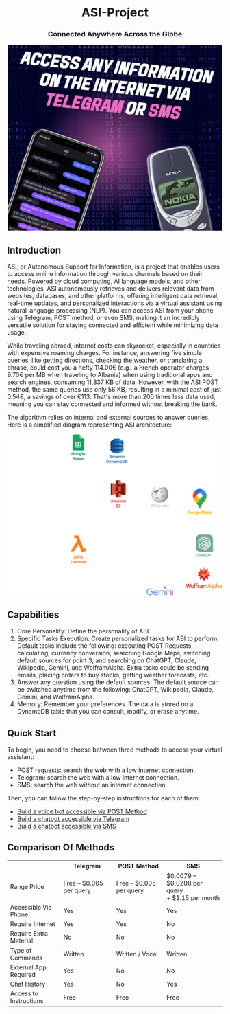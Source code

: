 <h1 align="center">ASI-Project</h1>

<h3 align="center">Connected Anywhere Across the Globe</h3>

<p align="center">
  <img src="https://github.com/6248b8d16d1ed6821698c04b329a6c83/ASI-Project/blob/ef6178148852de43ce7a0f96ca962e0351b67081/assets/images/Empowering%20Access%20to%20Information.jpeg" alt="ASI Project Architecture" width="500"/>
</p>

## Introduction

ASI, or Autonomous Support for Information, is a project that enables users to access online information through various channels based on their needs. Powered by cloud computing, AI language models, and other technologies, ASI autonomously retrieves and delivers relevant data from websites, databases, and other platforms, offering intelligent data retrieval, real-time updates, and personalized interactions via a virtual assistant using natural language processing (NLP). You can access ASI from your phone using Telegram, POST method, or even SMS, making it an incredibly versatile solution for staying connected and efficient while minimizing data usage.

While traveling abroad, internet costs can skyrocket, especially in countries with expensive roaming charges. For instance, answering five simple queries, like getting directions, checking the weather, or translating a phrase, could cost you a hefty 114.00€ (e.g., a French operator charges 9.70€ per MB when traveling to Albania) when using traditional apps and search engines, consuming 11,837 KB of data. However, with the ASI POST method, the same queries use only 56 KB, resulting in a minimal cost of just 0.54€, a savings of over €113. That's more than 200 times less data used, meaning you can stay connected and informed without breaking the bank. 

The algorithm relies on internal and external sources to answer queries. Here is a simplified diagram representing ASI architecture:

<p align="center">
  <img src="https://github.com/6248b8d16d1ed6821698c04b329a6c83/ASI-Project/blob/df701badcfc6dafd14efdfdbd149a1b50e143c4f/assets/ASI%20Architecture.png" alt="ASI Project Architecture" width="600"/>
</p>

## Capabilities

1. Core Personality: Define the personality of ASI.
2. Specific Tasks Execution: Create personalized tasks for ASI to
perform. Default tasks include the following: executing POST
Requests, calculating, currency conversion, searching
Google Maps, switching default sources for point 3, and
searching on ChatGPT, Claude, Wikipedia, Gemini, and WolframAlpha.
Extra tasks could be sending emails, placing orders to buy
stocks, getting weather forecasts, etc.
3. Answer any question using the default sources. The default
source can be switched anytime from the following: ChatGPT,
Wikipedia, Claude, Gemini, and WolframAlpha.
4. Memory: Remember your preferences. The data is stored on a
DynamoDB table that you can consult, modify, or erase
anytime.

## Quick Start

To begin, you need to choose between three methods to access your virtual assistant:
- POST requests: search the web with a low internet connection.
- Telegram: search the web with a low internet connection.
- SMS: search the web without an internet connection.

Then, you can follow the step-by-step instructions for each of them:
- [Build a voice bot accessible via POST Method](https://github.com/6248b8d16d1ed6821698c04b329a6c83/ASI-Project/blob/98af5bfc1d21ca39b53dd55bd87bff93dbd252a2/docs/Build%20a%20Voice%20Bot%20Running%20on%20AWS.md)
- [Build a chatbot accessible via Telegram](https://github.com/6248b8d16d1ed6821698c04b329a6c83/ASI-Project/blob/6fb81d960d7d3f198bcd9c8645fc42195312df28/docs/Build%20a%20Telegram%20Chatbot%20Running%20on%20AWS.md)
- [Build a chatbot accessible via SMS](https://github.com/6248b8d16d1ed6821698c04b329a6c83/ASI-Project/blob/6fb81d960d7d3f198bcd9c8645fc42195312df28/docs/Build%20an%20SMS%20chatbot%20Running%20on%20AWS.md)


## Comparison Of Methods
<div align="center">
  <table>
    <tr>
      <th></th>
      <th>Telegram</th>
      <th>POST Method</th>
      <th>SMS</th>
    </tr>
    <tr>
      <td>Range Price</td>
      <td>Free – $0.005 per query</td>
      <td>Free – $0.005 per query</td>
      <td>$0.0079 – $0.0208 per query<br>+ $1.15 per month</td>
    </tr>
    <tr>
      <td>Accessible Via Phone</td>
      <td>Yes</td>
      <td>Yes</td>
      <td>Yes</td>
    </tr>
    <tr>
      <td>Require Internet</td>
      <td>Yes</td>
      <td>Yes</td>
      <td>No</td>
    </tr>
    <tr>
      <td>Require Extra Material</td>
      <td>No</td>
      <td>No</td>
      <td>No</td>
    </tr>
    <tr>
      <td>Type of Commands</td>
      <td>Written</td>
      <td>Written / Vocal</td>
      <td>Written</td>
    </tr>
    <tr>
      <td>External App Required</td>
      <td>Yes</td>
      <td>No</td>
      <td>No</td>
    </tr>
    <tr>
      <td>Chat History</td>
      <td>Yes</td>
      <td>No</td>
      <td>Yes</td>
    </tr>
    <tr>
      <td>Access to Instructions</td>
      <td>Free</td>
      <td>Free</td>
      <td>Free</td>
    </tr>
  </table>
</div>


